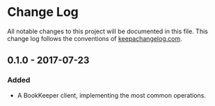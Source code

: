 # Change Log
All notable changes to this project will be documented in this file. This change log follows the conventions of [keepachangelog.com](http://keepachangelog.com/).

## 0.1.0 - 2017-07-23
### Added
- A BookKeeper client, implementing the most common operations.

[0.1.0]: https://github.com/ivankelly/bookkeeper-clj/commits/0.1.0
